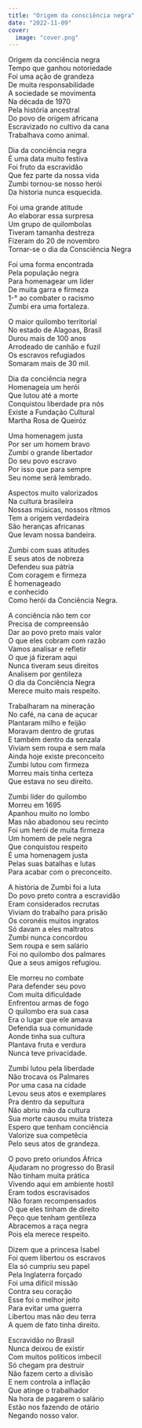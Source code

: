 ```yaml
---
title: "Origem da consciência negra"
date: "2022-11-09"
cover:
  image: "cover.png"
---
```


Origem da conciência negra  
Tempo que ganhou notoriedade  
Foi uma ação de grandeza  
De muita responsabilidade  
A sociedade se movimenta  
Na década de 1970  
Pela história ancestral  
Do povo de origem africana  
Escravizado no cultivo da cana  
Trabalhava como animal.  

Dia da conciência negra  
É uma data muito festiva  
Foi fruto da escravidão  
Que fez parte da nossa vida  
Zumbi tornou-se nosso herói  
Da historia nunca esquecida.  

Foi uma grande atitude  
Ao elaborar essa surpresa  
Um grupo de quilombolas  
Tiveram tamanha destreza  
Fizeram do 20 de novembro  
Tornar-se o dia da Consciência Negra  

<!-- pagebreak -->

Foi uma forma encontrada  
Pela população negra  
Para homenagear um líder  
De muita garra e firmeza  
1-° ao combater o racismo  
Zumbi era uma fortaleza.  

O maior quilombo territorial  
No estado de Alagoas, Brasil  
Durou mais de 100 anos  
Arrodeado de canhão e fuzil  
Os escravos refugiados  
Somaram mais de 30 mil.  

Dia da conciência negra  
Homenageia um herói  
Que lutou até a morte  
Conquistou liberdade pra nós  
Existe a Fundação Cultural  
Martha Rosa de Queiróz  

Uma homenagem justa  
Por ser um homem bravo  
Zumbi o grande libertador  
Do seu povo escravo  
Por isso que para sempre  
Seu nome será lembrado.  

<!-- pagebreak -->

Aspectos muito valorizados  
Na cultura brasileira  
Nossas músicas, nossos rítmos  
Tem a origem verdadeira  
São heranças africanas  
Que levam nossa bandeira.  

Zumbi com suas atitudes  
E seus atos de nobreza  
Defendeu sua pátria  
Com coragem e firmeza  
É homenageado  
e conhecido  
Como herói da Conciência Negra.  

A conciência não tem cor  
Precisa de compreensão  
Dar ao povo preto mais valor  
O que eles cobram  com razão  
Vamos analisar e refletir  
O que já fizeram aqui  
Nunca tiveram seus direitos  
Analisem por gentileza  
O dia da Conciência Negra  
Merece muito mais respeito.  

<!-- pagebreak -->

Trabalharam na mineração  
No café, na cana de açucar  
Plantaram milho e feijão  
Moravam dentro de grutas  
E também dentro da senzala  
Viviam sem roupa e sem mala  
Ainda hoje existe preconceito  
Zumbi lutou com firmeza  
Morreu mais tinha certeza  
Que estava no seu direito.  

Zumbi  líder do quilombo  
Morreu em 1695  
Apanhou muito no lombo  
Mas não abadonou seu recinto  
Foi um herói de muita firmeza  
Um homem de pele negra  
Que conquistou respeito  
É uma homenagem justa  
Pelas suas batalhas e lutas  
Para acabar com o preconceito.  

A história de Zumbi foi a luta  
Do povo preto contra a escravidão  
Eram considerados recrutas  
Viviam do trabalho para  prisão  
Os coronéis muitos ingratos  
Só davam a eles maltratos  
Zumbi nunca concordou  
Sem roupa e sem salário  
Foi no quilombo dos palmares  
Que a seus amigos refugiou.  

<!-- pagebreak -->

Ele morreu no combate  
Para defender seu povo  
Com muita dificuldade  
Enfrentou armas de fogo  
O quilombo era sua casa  
Era o lugar que ele amava  
Defendia sua comunidade  
Aonde tinha sua cultura  
Plantava fruta e verdura  
Nunca teve privacidade.  

Zumbi lutou pela liberdade  
Não trocava os Palmares  
Por uma casa na cidade  
Levou seus atos e exemplares  
Pra dentro da sepultura  
Não abriu mão da cultura  
Sua morte causou muita tristeza  
Espero que tenham conciência  
Valorize sua competêcia  
Pelo seus atos de grandeza.  

O povo preto oriundos África  
Ajudaram no progresso do Brasil  
Não tinham muita prática  
Vivendo aqui em ambiente hostil  
Eram todos escravisados  
Não foram recompensados  
O que eles tinham de direito  
Peço que tenham gentileza  
Abracemos a raça negra  
Pois ela merece respeito.  

<!-- pagebreak -->

Dizem que a princesa Isabel  
Foi quem libertou os escravos  
Ela só cumpriu seu papel  
Pela Inglaterra forçado  
Foi uma difícil missão  
Contra seu coração  
Esse foi o melhor jeito  
Para evitar uma guerra  
Libertou mas não deu terra  
A quem de fato tinha direito.  

Escravidão no Brasil  
Nunca deixou de existir  
Com muitos políticos imbecil  
Só chegam pra destruir  
Não fazem certo a divisão  
E nem controla a inflação  
Que atinge o trabalhador  
Na hora de pagarem o salário  
Estão nos fazendo  de otário  
Negando nosso valor.
